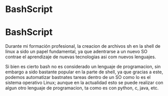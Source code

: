 # BashScript
<h1 aling="center">BashScript</h1>
<p>Durante mi formación profesional, la creacion de archivos sh en la shell de linux a sido un papel fundamental, ya que adentrarse a un nuevo SO contrae el aprendizaje de nuevas tecnologias asi com nuevos lenguajes.</p>
<p>Si bien es cierto bash no es considerado un lenguaje de programacion, sin embargo a sido bastante popular en la parte de shell, ya que gracias a este, podemos automatizar bastnates tareas dentro de un SO como lo es el sistema operativo Linux; aunque en la actualidad esto se puede realizar con algun otro lenguaje de programacion, ta como es con python, c, java, etc.</p>
